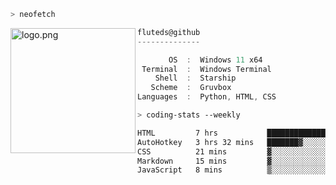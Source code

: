 ```zsh
> neofetch
```

<!--img align="left" src="https://github.com/fluteds.png" alt="logo.png" width="200"/>-->
<img align="left" src="https://external-content.duckduckgo.com/iu/?u=https%3A%2F%2F78.media.tumblr.com%2F975fca5f82161b190efdcaa05ffbd4ec%2Ftumblr_p6q6m9TJF01x3p3jmo1_500.png&f=1&nofb=1" alt="logo.png" width="200"/>

```csharp
fluteds@github
--------------

       OS  :  Windows 11 x64
 Terminal  :  Windows Terminal
    Shell  :  Starship
   Scheme  :  Gruvbox
Languages  :  Python, HTML, CSS
```

```zsh
> coding-stats --weekly
```

<!--START_SECTION:waka-->

```txt
HTML         7 hrs           ███████████████▒░░░░░░░░░   61.08 %
AutoHotkey   3 hrs 32 mins   ███████▓░░░░░░░░░░░░░░░░░   30.80 %
CSS          21 mins         ▓░░░░░░░░░░░░░░░░░░░░░░░░   03.11 %
Markdown     15 mins         ▓░░░░░░░░░░░░░░░░░░░░░░░░   02.27 %
JavaScript   8 mins          ▒░░░░░░░░░░░░░░░░░░░░░░░░   01.22 %
```

<!--END_SECTION:waka-->
